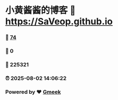 # 小黄酱酱的博客 :link: https://SaVeop.github.io 
### :page_facing_up: [74](https://SaVeop.github.io/tag.html) 
### :speech_balloon: 0 
### :hibiscus: 225321 
### :alarm_clock: 2025-08-02 14:06:22 
### Powered by :heart: [Gmeek](https://github.com/Meekdai/Gmeek)
